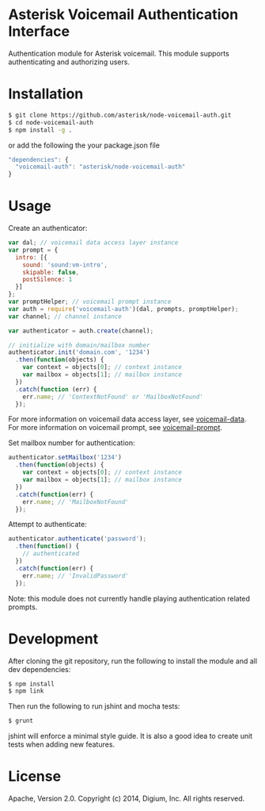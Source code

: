 # Asterisk Voicemail Authentication Interface

Authentication module for Asterisk voicemail. This module supports authenticating and authorizing users.

# Installation

```bash
$ git clone https://github.com/asterisk/node-voicemail-auth.git
$ cd node-voicemail-auth
$ npm install -g .
```

or add the following the your package.json file

```JavaScript
"dependencies": {
  "voicemail-auth": "asterisk/node-voicemail-auth"
}
```

# Usage

Create an authenticator:

```JavaScript
var dal; // voicemail data access layer instance
var prompt = {
  intro: [{
    sound: 'sound:vm-intro',
    skipable: false,
    postSilence: 1
  }]
};
var promptHelper; // voicemail prompt instance
var auth = require('voicemail-auth')(dal, prompts, promptHelper);
var channel; // channel instance

var authenticator = auth.create(channel);

// initialize with domain/mailbox number
authenticator.init('domain.com', '1234')
  .then(function(objects) {
    var context = objects[0]; // context instance
    var mailbox = objects[1]; // mailbox instance
  })
  .catch(function (err) {
    err.name; // 'ContextNotFound' or 'MailboxNotFound'
  });
```

For more information on voicemail data access layer, see [voicemail-data](http://github.com/asterisk/node-voicemail-data). For more information on voicemail prompt, see [voicemail-prompt](http://github.com/asterisk/node-voicemail-prompt).

Set mailbox number for authentication:

```JavaScript
authenticator.setMailbox('1234')
  .then(function(objects) {
    var context = objects[0]; // context instance
    var mailbox = objects[1]; // mailbox instance
  })
  .catch(function(err) {
    err.name; // 'MailboxNotFound'
  });
```

Attempt to authenticate:

```JavaScript
authenticator.authenticate('password');
  .then(function() {
    // authenticated
  })
  .catch(function(err) {
    err.name; // 'InvalidPassword'
  });
```

Note: this module does not currently handle playing authentication related prompts.

# Development

After cloning the git repository, run the following to install the module and all dev dependencies:

```bash
$ npm install
$ npm link
```

Then run the following to run jshint and mocha tests:

```bash
$ grunt
```

jshint will enforce a minimal style guide. It is also a good idea to create unit tests when adding new features.

# License

Apache, Version 2.0. Copyright (c) 2014, Digium, Inc. All rights reserved.


